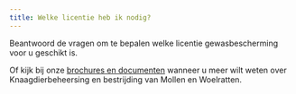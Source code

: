 ```yaml
---
title: Welke licentie heb ik nodig?
---
```

Beantwoord de vragen om te bepalen welke licentie gewasbescherming voor u geschikt is.

Of kijk bij onze [brochures en documenten](/wat-wij-doen/brochures-en-documenten) wanneer u meer wilt weten over Knaagdierbeheersing en bestrijding van Mollen en Woelratten.

<decision-tree file="/json/licentie-keuze.json"></decision-tree>
